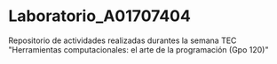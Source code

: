 # Laboratorio_A01707404
Repositorio de actividades realizadas durantes la semana TEC "Herramientas computacionales: el arte de la programación (Gpo 120)"
